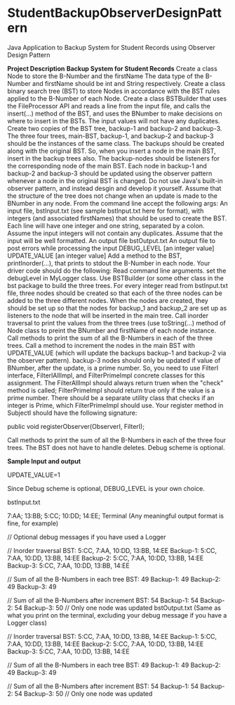 # StudentBackupObserverDesignPattern
Java Application to Backup System for Student Records using Observer Design Pattern

**Project Description**
**Backup System for Student Records**
Create a class Node to store the B-Number and the firstName The data type of the B-Number and firstName should be int and String respectively.
Create a class binary search tree (BST) to store Nodes in accordance with the BST rules applied to the B-Number of each Node.
Create a class BSTBuilder that uses the FileProcessor API and reads a line from the input file, and calls the insert(...) method of the BST, and uses the BNumber to make decisions on where to insert in the BSTs. The input values will not have any duplicates.
Create two copies of the BST tree, backup-1 and backup-2 and backup-3. The three four trees, main-BST, backup-1, and backup-2 and backup-3 should be the instances of the same class. The backups should be created along with the original BST. So, when you insert a node in the main BST, insert in the backup trees also.
The backup-nodes should be listeners for the corresponding node of the main BST.
Each node in backup-1 and backup-2 and backup-3 should be updated using the observer pattern whenever a node in the original BST is changed. Do not use Java's built-in observer pattern, and instead desgin and develop it yourself.
Assume that the structure of the tree does not change when an update is made to the BNumber in any node.
From the command line accept the following args:
An input file, bstInput.txt (see sample bstInput.txt here for format), with integers (and associated firstNames) that should be used to create the BST. Each line will have one integer and one string, separated by a colon. Assume the input integers will not contain any duplicates. Assume that the input will be well formatted.
An output file bstOutput.txt
An output file to post errors while processing the input
DEBUG_LEVEL [an integer value]
UPDATE_VALUE [an integer value]
Add a method to the BST, printInorder(...), that prints to stdout the B-Number in each node.
Your driver code should do the following:
Read command line arguments.
set the debugLevel in MyLogger class.
Use BSTBuilder (or some other class in the bst package to build the three trees. For every integer read from bstInput.txt file, three nodes should be created so that each of the three nodes can be added to the three different nodes. When the nodes are created, they should be set up so that the nodes for backup_1 and backup_2 are set up as listeners to the node that will be inserted in the main tree.
Call inorder traversal to print the values from the three trees (use toString(...) method of Node class to preint the BNumber and firstName of each node instance.
Call methods to print the sum of all the B-Numbers in each of the three trees.
Call a method to increment the nodes in the main BST with UPDATE_VALUE (which will update the backups backup-1 and backup-2 via the observer pattern). backup-3 nodes should only be updated if value of BNumber, after the update, is a prime number. So, you need to use FilterI interface, FilterIAllImpl, and FilterPrimeImpl concrete classes for this assignment. The FilterAllImpl should always return truen when the "check" method is called; FilterPrimeImpl should return true only if the value is a prime number. There should be a separate utility class that checks if an integer is Prime, which FilterPrimeImpl should use.
Your register method in SubjectI should have the following signature:

public void registerObserver(ObserverI, FilterI);

Call methods to print the sum of all the B-Numbers in each of the three four trees.
The BST does not have to handle deletes.
Debug scheme is optional.

**Sample Input and output** 

UPDATE_VALUE=1

Since Debug scheme is optional, DEBUG_LEVEL is your own choice.

bstInput.txt

7:AA;
13:BB;
5:CC;
10:DD;
14:EE;
Terminal (Any meaningful output format is fine, for example)

// Optional debug messages if you have used a Logger

// Inorder traversal
BST: 5:CC, 7:AA, 10:DD, 13:BB, 14:EE
Backup-1: 5:CC, 7:AA, 10:DD, 13:BB, 14:EE
Backup-2: 5:CC, 7:AA, 10:DD, 13:BB, 14:EE
Backup-3: 5:CC, 7:AA, 10:DD, 13:BB, 14:EE

// Sum of all the B-Numbers in each tree
BST: 49
Backup-1: 49
Backup-2: 49
Backup-3: 49

// Sum of all the B-Numbers after increment
BST: 54
Backup-1: 54
Backup-2: 54
Backup-3: 50 // Only one node was updated
bstOutput.txt (Same as what you print on the terminal, excluding your debug message if you have a Logger class)

 // Inorder traversal
BST: 5:CC, 7:AA, 10:DD, 13:BB, 14:EE
Backup-1: 5:CC, 7:AA, 10:DD, 13:BB, 14:EE
Backup-2: 5:CC, 7:AA, 10:DD, 13:BB, 14:EE
Backup-3: 5:CC, 7:AA, 10:DD, 13:BB, 14:EE

// Sum of all the B-Numbers in each tree
BST: 49
Backup-1: 49
Backup-2: 49
Backup-3: 49

// Sum of all the B-Numbers after increment
BST: 54
Backup-1: 54
Backup-2: 54
Backup-3: 50 // Only one node was updated
